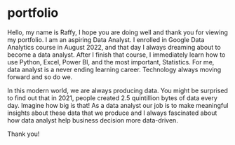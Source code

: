 # portfolio
Hello, my name is Raffy, I hope you are doing well and thank you for viewing my portfolio. I am an aspiring Data Analyst. I enrolled in Google Data Analytics course in August 2022, and that day I always dreaming about to become a data analyst. After I finish that course, I immediately learn how to use Python, Excel, Power BI, and the most important, Statistics. For me, data analyst is a never ending learning career. Technology always moving forward and so do we.

In this modern world, we are always producing data. You might be surprised to find out that in 2021, people created 2.5 quintillion bytes of data every day. Imagine how big is that! As a data analyst our job is to make meaningful insights about these data that we produce and I always fascinated about how data analyst help business decision more data-driven.

Thank you!
